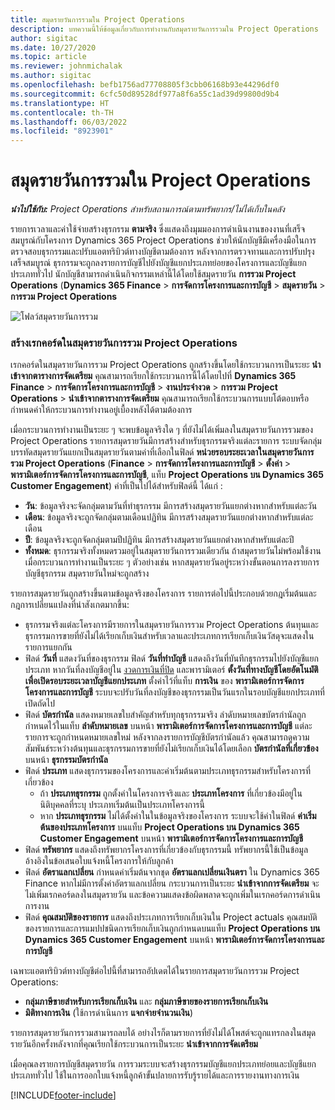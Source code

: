 ```yaml
---
title: สมุดรายวันการรวมใน Project Operations
description: บทความนี้ให้ข้อมูลเกี่ยวกับการทำงานกับสมุดรายวันการรวมใน Project Operations
author: sigitac
ms.date: 10/27/2020
ms.topic: article
ms.reviewer: johnmichalak
ms.author: sigitac
ms.openlocfilehash: befb1756ad77708805f3cbb06168b93e44296df0
ms.sourcegitcommit: 6cfc50d89528df977a8f6a55c1ad39d99800d9b4
ms.translationtype: HT
ms.contentlocale: th-TH
ms.lasthandoff: 06/03/2022
ms.locfileid: "8923901"
---
```

# <a name="integration-journal-in-project-operations"></a>สมุดรายวันการรวมใน Project Operations

_**นำไปใช้กับ:** Project Operations สำหรับสถานการณ์ตามทรัพยากร/ไม่ได้เก็บในคลัง_

รายการเวลาและค่าใช้จ่ายสร้างธุรกรรม **ตามจริง** ซึ่งแสดงถึงมุมมองการดำเนินงานของงานที่เสร็จสมบูรณ์กับโครงการ Dynamics 365 Project Operations ช่วยให้นักบัญชีมีเครื่องมือในการตรวจสอบธุรกรรมและปรับแอตทริบิวต์ทางบัญชีตามต้องการ หลังจากการตรวจทานและการปรับปรุงเสร็จสมบูรณ์ ธุรกรรมจะถูกลงรายการบัญชีไปยังบัญชีแยกประเภทย่อยของโครงการและบัญชีแยกประเภททั่วไป นักบัญชีสามารถดำเนินกิจกรรมเหล่านี้ได้โดยใช้สมุดรายวัน **การรวม Project Operations** (**Dynamics 365 Finance** > **การจัดการโครงการและการบัญชี** > **สมุดรายวัน** > **การรวม Project Operations**

![โฟลว์สมุดรายวันการรวม](./media/IntegrationJournal.png)

### <a name="create-records-in-the-project-operations-integration-journal"></a>สร้างเรกคอร์ดในสมุดรายวันการรวม Project Operations

เรกคอร์ดในสมุดรายวันการรวม Project Operations ถูกสร้างขึ้นโดยใช้กระบวนการเป็นระยะ **นำเข้าจากตารางการจัดเตรียม** คุณสามารถเรียกใช้กระบวนการนี้ได้โดยไปที่ **Dynamics 365 Finance** > **การจัดการโครงการและการบัญชี** > **งานประจำงวด** > **การรวม Project Operations** > **นำเข้าจากตารางการจัดเตรียม** คุณสามารถเรียกใช้กระบวนการแบบโต้ตอบหรือกำหนดค่าให้กระบวนการทำงานอยู่เบื้องหลังได้ตามต้องการ

เมื่อกระบวนการทำงานเป็นระยะ ๆ จะพบข้อมูลจริงใด ๆ ที่ยังไม่ได้เพิ่มลงในสมุดรายวันการรวมของ Project Operations รายการสมุดรายวันมีการสร้างสำหรับธุรกรรมจริงแต่ละรายการ
ระบบจัดกลุ่มบรรทัดสมุดรายวันแยกเป็นสมุดรายวันตามค่าที่เลือกในฟิลด์ **หน่วยรอบระยะเวลาในสมุดรายวันการรวม Project Operations** (**Finance** > **การจัดการโครงการและการบัญชี** > **ตั้งค่า** > **พารามิเตอร์การจัดการโครงการและการบัญชี**, แท็บ **Project Operations บน Dynamics 365 Customer Engagement**) ค่าที่เป็นไปได้สำหรับฟิลด์นี้ ได้แก่ :

  - **วัน**: ข้อมูลจริงจะจัดกลุ่มตามวันที่ทำธุรกรรม มีการสร้างสมุดรายวันแยกต่างหากสำหรับแต่ละวัน
  - **เดือน**: ข้อมูลจริงจะถูกจัดกลุ่มตามเดือนปฏิทิน มีการสร้างสมุดรายวันแยกต่างหากสำหรับแต่ละเดือน
  - **ปี**: ข้อมูลจริงจะถูกจัดกลุ่มตามปีปฏิทิน มีการสร้างสมุดรายวันแยกต่างหากสำหรับแต่ละปี
  - **ทั้งหมด**: ธุรกรรมจริงทั้งหมดรวมอยู่ในสมุดรายวันการรวมเดียวกัน ถ้าสมุดรายวันไม่พร้อมใช้งานเมื่อกระบวนการทำงานเป็นระยะ ๆ ตัวอย่างเช่น หากสมุดรายวันอยู่ระหว่างขั้นตอนการลงรายการบัญชีธุรกรรม สมุดรายวันใหม่จะถูกสร้าง

รายการสมุดรายวันถูกสร้างขึ้นตามข้อมูลจริงของโครงการ รายการต่อไปนี้ประกอบด้วยกฎเริ่มต้นและกฎการเปลี่ยนแปลงที่น่าสังเกตมากขึ้น:

  - ธุรกรรมจริงแต่ละโครงการมีรายการในสมุดรายวันการรวม Project Operations ต้นทุนและธุรกรรมการขายที่ยังไม่ได้เรียกเก็บเงินสำหรับเวลาและประเภทการเรียกเก็บเงินวัสดุจะแสดงในรายการแยกกัน
  - ฟิลด์ **วันที่** แสดงวันที่ของธุรกรรม ฟิลด์ **วันที่ทำบัญชี** แสดงถึงวันที่บันทึกธุรกรรมไปยังบัญชีแยกประเภท หากวันที่ลงบัญชีอยู่ใน [งวดการเงินที่ปิด](/dynamics365/finance/general-ledger/close-general-ledger-at-period-end) และพารามิเตอร์ **ตั้งวันที่ทางบัญชีโดยอัตโนมัติเพื่อเปิดรอบระยะเวลาบัญชีแยกประเภท** ตั้งค่าไว้ที่แท็บ **การเงิน** ของ **พารามิเตอร์การจัดการโครงการและการบัญชี** ระบบจะปรับวันที่ลงบัญชีของธุรกรรมเป็นวันแรกในรอบบัญชีแยกประเภทที่เปิดถัดไป
  - ฟิลด์ **บัตรกำนัล** แสดงหมายเลขใบสำคัญสำหรับทุกธุรกรรมจริง ลำดับหมายเลขบัตรกำนัลถูกกำหนดไว้ในแท็บ **ลำดับหมายเลข** บนหน้า **พารามิเตอร์การจัดการโครงการและการบัญชี** แต่ละรายการจะถูกกำหนดหมายเลขใหม่ หลังจากลงรายการบัญชีบัตรกำนัลแล้ว คุณสามารถดูความสัมพันธ์ระหว่างต้นทุนและธุรกรรมการขายที่ยังไม่เรียกเก็บเงินได้โดยเลือก **บัตรกำนัลที่เกี่ยวข้อง** บนหน้า **ธุรกรรมบัตรกำนัล**
  - ฟิลด์ **ประเภท** แสดงธุรกรรมของโครงการและค่าเริ่มต้นตามประเภทธุรกรรมสำหรับโครงการที่เกี่ยวข้อง
    - ถ้า **ประเภทธุรกรรม** ถูกตั้งค่าในโครงการจริงและ **ประเภทโครงการ** ที่เกี่ยวข้องมีอยู่ในนิติบุคคลที่ระบุ ประเภทเริ่มต้นเป็นประเภทโครงการนี้
    - หาก **ประเภทธุรกรรม** ไม่ได้ตั้งค่าในในข้อมูลจริงของโครงการ ระบบจะใช้ค่าในฟิลด์ **ค่าเริ่มต้นของประเภทโครงการ** บนแท็บ **Project Operations บน Dynamics 365 Customer Engagement** บนหน้า **พารามิเตอร์การจัดการโครงการและการบัญชี**
  - ฟิลด์ **ทรัพยากร** แสดงถึงทรัพยากรโครงการที่เกี่ยวข้องกับธุรกรรมนี้ ทรัพยากรนี้ใช้เป็นข้อมูลอ้างอิงในข้อเสนอใบแจ้งหนี้โครงการให้กับลูกค้า
  - ฟิลด์ **อัตราแลกเปลี่ยน** กำหนดค่าเริ่มต้นจากชุด **อัตราแลกเปลี่ยนเงินตรา** ใน Dynamics 365 Finance หากไม่มีการตั้งค่าอัตราแลกเปลี่ยน กระบวนการเป็นระยะ **นำเข้าจากการจัดเตรียม** จะไม่เพิ่มเรกคอร์ดลงในสมุดรายวัน และข้อความแสดงข้อผิดพลาดจะถูกเพิ่มในเรกคอร์ดการดำเนินการงาน
  - ฟิลด์ **คุณสมบัติของรายการ** แสดงถึงประเภทการเรียกเก็บเงินใน Project actuals คุณสมบัติของรายการและการแมปปชนิดการเรียกเก็บเงินถูกกำหนดบนแท็บ **Project Operations บน Dynamics 365 Customer Engagement** บนหน้า **พารามิเตอร์การจัดการโครงการและการบัญชี**

เฉพาะแอตทริบิวต์ทางบัญชีต่อไปนี้ที่สามารถอัปเดตได้ในรายการสมุดรายวันการรวม Project Operations:

- **กลุ่มภาษีขายสำหรับการเรียกเก็บเงิน** และ **กลุ่มภาษีขายของรายการเรียกเก็บเงิน**
- **มิติทางการเงิน** (ใช้การดำเนินการ  **แจกจ่ายจำนวนเงิน**)

รายการสมุดรายวันการรวมสามารถลบได้ อย่างไรก็ตามรายการที่ยังไม่ได้โพสต์จะถูกแทรกลงในสมุดรายวันอีกครั้งหลังจากที่คุณเรียกใช้กระบวนการเป็นระยะ **นำเข้าจากการจัดเตรียม**

เมื่อคุณลงรายการบัญชีสมุดรายวัน การรวมระบบจะสร้างธุรกรรมบัญชีแยกประเภทย่อยและบัญชีแยกประเภททั่วไป ใช้ในการออกใบแจ้งหนี้ลูกค้าขั้นปลายการรับรู้รายได้และการรายงานทางการเงิน


[!INCLUDE[footer-include](../includes/footer-banner.md)]
